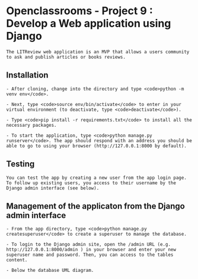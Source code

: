 # Openclassrooms - Project 9 : Develop a Web application using Django

    The LITReview web application is an MVP that allows a users community to ask and publish articles or books reviews.
	

## Installation


    - After cloning, change into the directory and type <code>python -m venv env</code>.

    - Next, type <code>source env/bin/activate</code> to enter in your virtual environment (to deactivate, type <code>deactivate</code>).

    - Type <code>pip install -r requirements.txt</code> to install all the necessary packages.
    
    - To start the application, type <code>python manage.py runserver</code>. The app should respond with an address you should be able to go to using your browser (http://127.0.0.1:8000 by default).


## Testing

    You can test the app by creating a new user from the app login page. To follow up existing users, you access to their username by the Django admin interface (see below).


## Management of the applicaton from the Django admin interface


    - From the app directory, type <code>python manage.py createsuperuser</code> to create a superuser to manage the database.
    
    - To login to the Django admin site, open the /admin URL (e.g. http://127.0.0.1:8000/admin ) in your browser and enter your new superuser name and password. Then, you can access to the tables content.
    
    - Below the database UML diagram.

